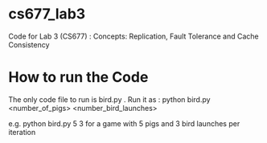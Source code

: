 cs677_lab3
==========

Code for Lab 3 (CS677) : Concepts: Replication, Fault Tolerance and Cache Consistency

How to run the Code
===================

The only code file to run is bird.py . Run it as : 
python bird.py <number_of_pigs> <number_bird_launches>

e.g. python bird.py 5 3 for a game with 5 pigs and 3 bird launches per iteration
